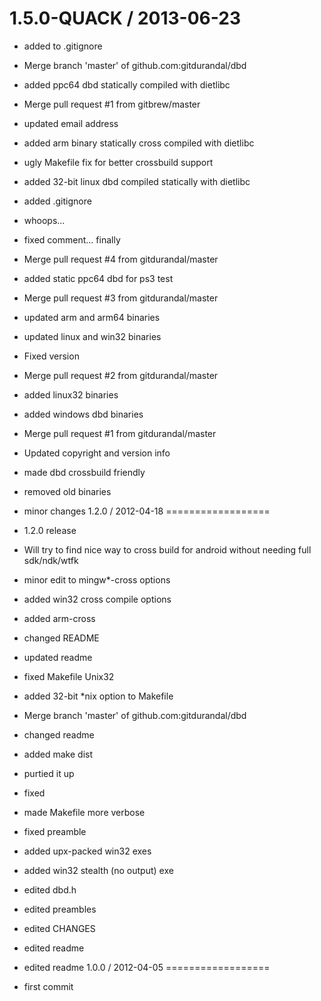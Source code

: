1.5.0-QUACK / 2013-06-23 
========================

  * added to .gitignore
  * Merge branch 'master' of github.com:gitdurandal/dbd
  * added ppc64 dbd statically compiled with dietlibc
  * Merge pull request #1 from gitbrew/master
  * updated email address
  * added arm binary statically cross compiled with dietlibc
  * ugly Makefile fix for better crossbuild support
  * added 32-bit linux dbd compiled statically with dietlibc
  * added .gitignore
  * whoops...
  * fixed comment... finally
  * Merge pull request #4 from gitdurandal/master
  * added static ppc64 dbd for ps3 test
  * Merge pull request #3 from gitdurandal/master
  * updated arm and arm64 binaries
  * updated linux and win32 binaries
  * Fixed version
  * Merge pull request #2 from gitdurandal/master
  * added linux32 binaries
  * added windows dbd binaries
  * Merge pull request #1 from gitdurandal/master
  * Updated copyright and version info
  * made dbd crossbuild friendly
  * removed old binaries
  * minor changes
1.2.0 / 2012-04-18
==================

  * 1.2.0 release
  * Will try to find nice way to cross build for android without needing full sdk/ndk/wtfk
  * minor edit to mingw*-cross options
  * added win32 cross compile options
  * added arm-cross
  * changed README
  * updated readme
  * fixed Makefile Unix32
  * added 32-bit *nix option to Makefile
  * Merge branch 'master' of github.com:gitdurandal/dbd
  * changed readme
  * added make dist
  * purtied it up
  * fixed
  * made Makefile more verbose
  * fixed preamble
  * added upx-packed win32 exes
  * added win32 stealth (no output) exe
  * edited dbd.h
  * edited preambles
  * edited CHANGES
  * edited readme
  * edited readme
1.0.0 / 2012-04-05
==================

  * first commit
